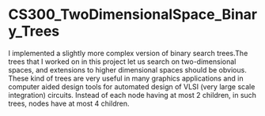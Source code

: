 # CS300_TwoDimensionalSpace_Binary_Trees

I implemented a slightly more complex version of binary search
trees.The trees that I worked on in this project let us search on two-dimensional spaces,
and extensions to higher dimensional spaces should be obvious. These kind of trees
are very useful in many graphics applications and in computer aided design tools for
automated design of VLSI (very large scale integration) circuits. Instead of each node
having at most 2 children, in such trees, nodes have at most 4 children.
